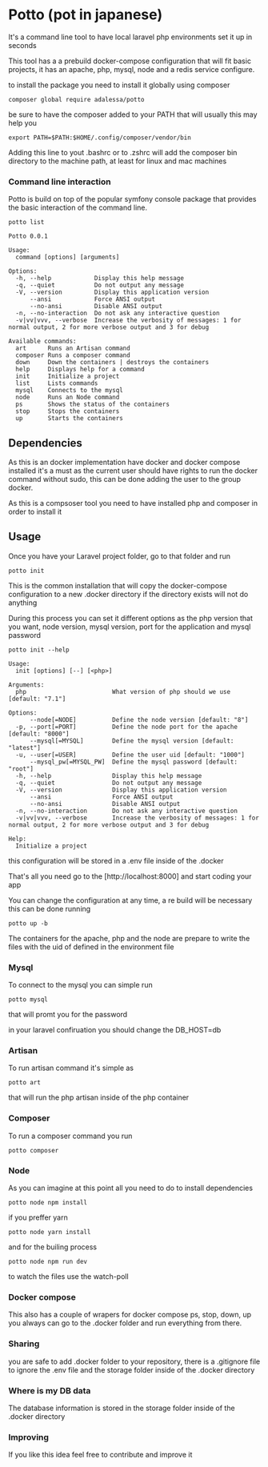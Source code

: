 # Potto (pot in japanese)

It's a command line tool to have local laravel php environments set it up in seconds

This tool has a a prebuild docker-compose configuration that will fit basic projects, it has an apache, php, mysql, node and a redis
service configure.

to install the package you need to install it globally using composer 
```
composer global require adalessa/potto
```

be sure to have the composer added to your PATH that will usually this may help you

```
export PATH=$PATH:$HOME/.config/composer/vendor/bin
```

Adding this line to yout .bashrc or to .zshrc will add the composer bin directory to the machine path, at least for linux and mac machines

### Command line interaction

Potto is build on top of the popular symfony console package that provides the basic interaction of the command line.

```
potto list  

Potto 0.0.1

Usage:
  command [options] [arguments]

Options:
  -h, --help            Display this help message
  -q, --quiet           Do not output any message
  -V, --version         Display this application version
      --ansi            Force ANSI output
      --no-ansi         Disable ANSI output
  -n, --no-interaction  Do not ask any interactive question
  -v|vv|vvv, --verbose  Increase the verbosity of messages: 1 for normal output, 2 for more verbose output and 3 for debug

Available commands:
  art      Runs an Artisan command
  composer Runs a composer command
  down     Down the containers | destroys the containers
  help     Displays help for a command
  init     Initialize a project
  list     Lists commands
  mysql    Connects to the mysql
  node     Runs an Node command
  ps       Shows the status of the containers
  stop     Stops the containers
  up       Starts the containers
```

## Dependencies

As this is an docker implementation have docker and docker compose installed it's a must as the current user should have rights 
to run the docker command without sudo, this can be done adding the user to the group docker.

As this is a compsoser tool you need to have installed php and composer in order to install it


## Usage

Once you have your Laravel project folder, go to that folder and run

```
potto init
```

This is the common installation that will copy the docker-compose configuration to a new .docker directory if the directory exists will not do anything

During this process you can set it different options as the php version that you want, node version, mysql version, port for the application and mysql password

```
potto init --help

Usage:
  init [options] [--] [<php>]

Arguments:
  php                        What version of php should we use [default: "7.1"]

Options:
      --node[=NODE]          Define the node version [default: "8"]
  -p, --port[=PORT]          Define the node port for the apache [default: "8000"]
      --mysql[=MYSQL]        Define the mysql version [default: "latest"]
  -u, --user[=USER]          Define the user uid [default: "1000"]
      --mysql_pw[=MYSQL_PW]  Define the mysql password [default: "root"]
  -h, --help                 Display this help message
  -q, --quiet                Do not output any message
  -V, --version              Display this application version
      --ansi                 Force ANSI output
      --no-ansi              Disable ANSI output
  -n, --no-interaction       Do not ask any interactive question
  -v|vv|vvv, --verbose       Increase the verbosity of messages: 1 for normal output, 2 for more verbose output and 3 for debug

Help:
  Initialize a project
```
this configuration will be stored in a .env file inside of the .docker

That's all you need go to the [http://localhost:8000] and start coding your app


You can change the configuration at any time, a re build will be necessary
this can be done running
```
potto up -b
```

The containers for the apache, php and the node are prepare to write the files with the uid of defined in the environment file


### Mysql
To connect to the mysql you can simple run 
```
potto mysql
```
that will promt you for the password

in your laravel confiruation you should change the DB_HOST=db

### Artisan

To run artisan command it's simple as

```
potto art
```

that will run the php artisan inside of the php container

### Composer

To run a composer command you run
```
potto composer
```

### Node
As you can imagine at this point all you need to do to install dependencies
```
potto node npm install
```

if you preffer yarn

```
potto node yarn install
```
and for the builing process

```
potto node npm run dev
```

to watch the files use the watch-poll


### Docker compose 
This also has a couple of wrapers for docker compose
ps, stop, down, up
you always can go to the .docker folder and run everything from there.

### Sharing 

you are safe to add .docker folder to your repository, there is a .gitignore file to ignore the .env file and the storage folder inside of the .docker directory


### Where is my DB data

The database information is stored in the storage folder inside of the .docker directory


### Improving

If you like this idea feel free to  contribute and improve it
